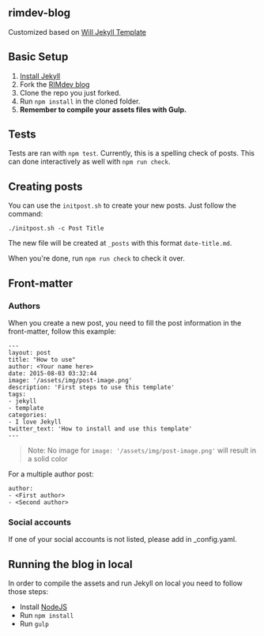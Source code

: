 ## rimdev-blog

Customized based on [Will Jekyll Template](https://github.com/willianjusten/will-jekyll-template/)

## Basic Setup

1. [Install Jekyll](http://jekyllrb.com)
2. Fork the [RIMdev blog](https://github.com/ritterim/rimdev-blog/fork)
3. Clone the repo you just forked.
4. Run `npm install` in the cloned folder.
7. **Remember to compile your assets files with Gulp.**

## Tests

Tests are ran with `npm test`. Currently, this is a spelling check of posts. This can done interactively as well with `npm run check`.

## Creating posts

You can use the `initpost.sh` to create your new posts. Just follow the command:

```
./initpost.sh -c Post Title
```

The new file will be created at `_posts` with this format `date-title.md`.

When you're done, run `npm run check` to check it over.

## Front-matter

### Authors

When you create a new post, you need to fill the post information in the front-matter, follow this example:

```
---
layout: post
title: "How to use"
author: <Your name here>
date: 2015-08-03 03:32:44
image: '/assets/img/post-image.png'
description: 'First steps to use this template'
tags:
- jekyll 
- template 
categories:
- I love Jekyll
twitter_text: 'How to install and use this template'
---
```

> Note: No image for `image: '/assets/img/post-image.png'` will result in a solid color

For a multiple author post:

```
author:
- <First author>
- <Second author>
```

### Social accounts

If one of your social accounts is not listed, please add in _config.yaml. 

## Running the blog in local

In order to compile the assets and run Jekyll on local you need to follow those steps:

- Install [NodeJS](https://nodejs.org/)
- Run `npm install` 
- Run `gulp`
